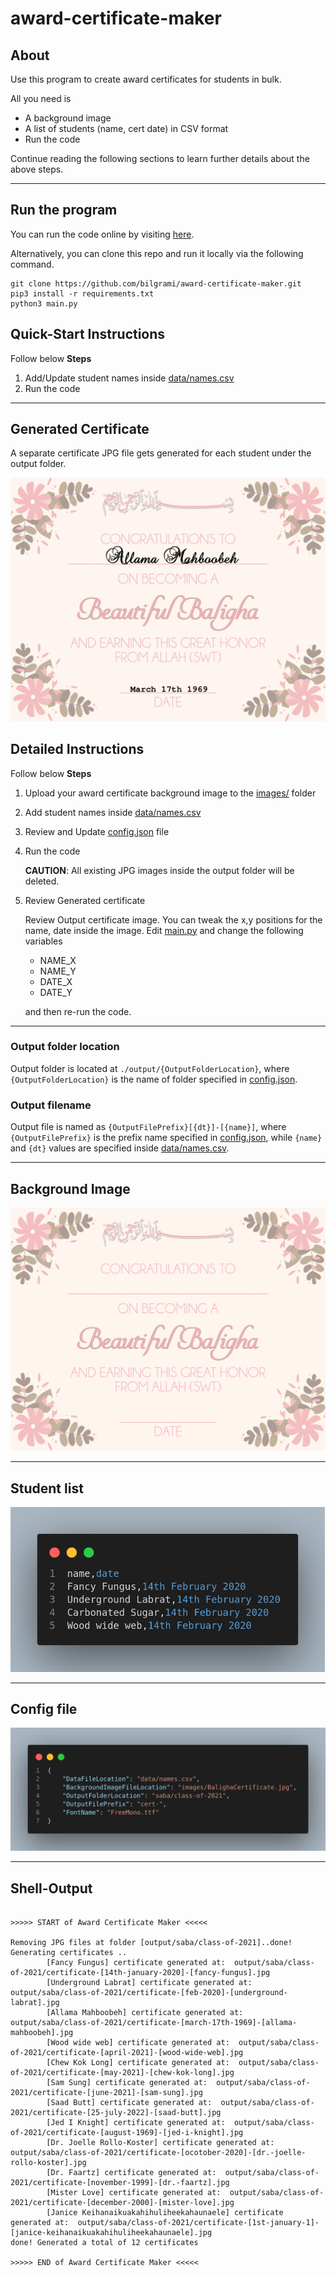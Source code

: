 # award-certificate-maker

## About

Use this program to create award certificates for students in bulk.

All you need is

- A background image
- A list of students (name, cert date) in CSV format
- Run the code

Continue reading the following sections to learn further details about the above steps.

---

## Run the program

You can run the code online by visiting [here](https://repl.it/@bilgrami/award-certificate-maker#README.md).

Alternatively, you can clone this repo and run it locally via the following command.

```base
git clone https://github.com/bilgrami/award-certificate-maker.git
pip3 install -r requirements.txt 
python3 main.py
```

## Quick-Start Instructions

Follow below **Steps**

1) Add/Update student names inside [data/names.csv](data/names.csv)
2) Run the code

---

## Generated Certificate

A separate certificate JPG file gets generated for each student under the output folder.

![background image](public/images/certificate-[march-17th-1969]-[allama-mahboobeh].jpg)

## Detailed Instructions

Follow below **Steps**

1) Upload your award certificate background image to the [images/](images/) folder
2) Add student names inside [data/names.csv](data/names.csv)
3) Review and Update [config.json](config.json) file
4) Run the code

   __CAUTION__: All existing JPG images inside the output folder will be deleted.

5) Review Generated certificate

   Review Output certificate image. You can tweak the x,y positions for the name, date inside the image. Edit [main.py](main.py) and change the following variables

      - NAME_X
      - NAME_Y
      - DATE_X
      - DATE_Y

   and then re-run the code.

---

### Output folder location

Output folder is located at ```./output/{OutputFolderLocation}```, where ```{OutputFolderLocation}``` is the name of folder specified in [config.json](config.json).

### Output filename

Output file is named as  ```{OutputFilePrefix}[{dt}]-[{name}]```, where ```{OutputFilePrefix}``` is the prefix name specified in [config.json](config.json), while ```{name}``` and ```{dt}``` values are specified inside [data/names.csv](data/names.csv).

---

## Background Image

![background image](public/images/BalighaCertificate.jpg)

---

## Student list

![background image](public/images/names.png)

---

## Config file

![background image](public/images/config.png)

---

## Shell-Output

```shell

>>>>> START of Award Certificate Maker <<<<<

Removing JPG files at folder [output/saba/class-of-2021]..done!
Generating certificates ..
        [Fancy Fungus] certificate generated at:  output/saba/class-of-2021/certificate-[14th-january-2020]-[fancy-fungus].jpg
        [Underground Labrat] certificate generated at:  output/saba/class-of-2021/certificate-[feb-2020]-[underground-labrat].jpg
        [Allama Mahboobeh] certificate generated at:  output/saba/class-of-2021/certificate-[march-17th-1969]-[allama-mahboobeh].jpg
        [Wood wide web] certificate generated at:  output/saba/class-of-2021/certificate-[april-2021]-[wood-wide-web].jpg
        [Chew Kok Long] certificate generated at:  output/saba/class-of-2021/certificate-[may-2021]-[chew-kok-long].jpg
        [Sam Sung] certificate generated at:  output/saba/class-of-2021/certificate-[june-2021]-[sam-sung].jpg
        [Saad Butt] certificate generated at:  output/saba/class-of-2021/certificate-[25-july-2022]-[saad-butt].jpg
        [Jed I Knight] certificate generated at:  output/saba/class-of-2021/certificate-[august-1969]-[jed-i-knight].jpg
        [Dr. Joelle Rollo-Koster] certificate generated at:  output/saba/class-of-2021/certificate-[ocotober-2020]-[dr.-joelle-rollo-koster].jpg
        [Dr. Faartz] certificate generated at:  output/saba/class-of-2021/certificate-[november-1999]-[dr.-faartz].jpg
        [Mister Love] certificate generated at:  output/saba/class-of-2021/certificate-[december-2000]-[mister-love].jpg
        [Janice Keihanaikuakahihuliheekahaunaele] certificate generated at:  output/saba/class-of-2021/certificate-[1st-january-1]-[janice-keihanaikuakahihuliheekahaunaele].jpg
done! Generated a total of 12 certificates

>>>>> END of Award Certificate Maker <<<<<

```
